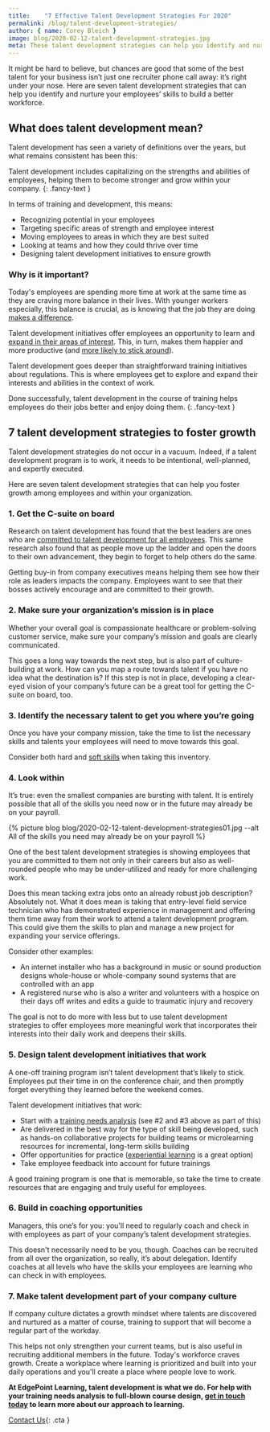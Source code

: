 ```yaml
---
title:    "7 Effective Talent Development Strategies For 2020"
permalink: /blog/talent-development-strategies/
author: { name: Corey Bleich }
image: blog/2020-02-12-talent-development-strategies.jpg
meta: These talent development strategies can help you identify and nurture your employees’ skills to build a better workforce.
---
```


It might be hard to believe, but chances are good that some of the best talent for your business isn’t just one recruiter phone call away: it’s right under your nose. Here are seven talent development strategies that can help you identify and nurture your employees’ skills to build a better workforce. 

## What does talent development mean? 

Talent development has seen a variety of definitions over the years, but what remains consistent has been this: 

Talent development includes capitalizing on the strengths and abilities of employees, helping them to become stronger and grow within your company.
{: .fancy-text }

In terms of training and development, this means:

* Recognizing potential in your employees
* Targeting specific areas of strength and employee interest
* Moving employees to areas in which they are best suited
* Looking at teams and how they could thrive over time
* Designing talent development initiatives to ensure growth

### Why is it important? 

Today's employees are spending more time at work at the same time as they are craving more balance in their lives. With younger workers especially, this balance is crucial, as is knowing that the job they are doing [makes a difference](https://www.businesswire.com/news/home/20190828005566/en/Generation-Millennials-Desperately-Seeking-Personal-Fulfillment-Work). 

Talent development initiatives offer employees an opportunity to learn and [expand in their areas of interest](https://convertkit.com/millennials-love-side-hustles). This, in turn, makes them happier and more productive (and [more likely to stick around](https://www.forbes.com/sites/johnhall/2019/08/11/what-really-keeps-the-best-employees-at-their-companies/#6bc4ad6b38f2!)).

Talent development goes deeper than straightforward training initiatives about regulations. This is where employees get to explore and expand their interests and abilities in the context of work. 

Done successfully, talent development in the course of training helps employees do their jobs better and enjoy doing them.
{: .fancy-text }

## 7 talent development strategies to foster growth 

Talent development strategies do not occur in a vacuum. Indeed, if a talent development program is to work, it needs to be intentional, well-planned, and expertly executed. 

Here are seven talent development strategies that can help you foster growth among employees and within your organization.

### 1. Get the C-suite on board

Research on talent development has found that the best leaders are ones who are [committed to talent development for all employees](https://www.ddiworld.com/ddi/media/booklets/ceoguidetotalentmanagement_bk_ddi.pdf?ext=.pdf). This same research also found that as people move up the ladder and open the doors to their own advancement, they begin to forget to help others do the same.  

Getting buy-in from company executives means helping them see how their role as leaders impacts the company. Employees want to see that their bosses actively encourage and are committed to their growth.

### 2. Make sure your organization’s mission is in place

Whether your overall goal is compassionate healthcare or problem-solving customer service, make sure your company’s mission and goals are clearly communicated. 

This goes a long way towards the next step, but is also part of culture-building at work. How can you map a route towards talent if you have no idea what the destination is? If this step is not in place, developing a clear-eyed vision of your company’s future can be a great tool for getting the C-suite on board, too.

### 3. Identify the necessary talent to get you where you’re going

Once you have your company mission, take the time to list the necessary skills and talents your employees will need to move towards this goal. 

Consider both hard and [soft skills](/blog/train-for-soft-skills/) when taking this inventory.

### 4. Look within

It’s true: even the smallest companies are bursting with talent. It is entirely possible that all of the skills you need now or in the future may already be on your payroll.  

{% picture blog blog/2020-02-12-talent-development-strategies01.jpg --alt All of the skills you need may already be on your payroll %}

One of the best talent development strategies is showing employees that you are committed to them not only in their careers but also as well-rounded people who may be under-utilized and ready for more challenging work. 

Does this mean tacking extra jobs onto an already robust job description? Absolutely not. What it does mean is taking that entry-level field service technician who has demonstrated experience in management and offering them time away from their work to attend a talent development program. This could give them the skills to plan and manage a new project for expanding your service offerings. 

Consider other examples:

* An internet installer who has a background in music or sound production designs whole-house or whole-company sound systems that are controlled with an app
* A registered nurse who is also a writer and volunteers with a hospice on their days off writes and edits a guide to traumatic injury and recovery

The goal is not to do more with less but to use talent development strategies to offer employees more meaningful work that incorporates their interests into their daily work and deepens their skills.

### 5. Design talent development initiatives that work

A one-off training program isn’t talent development that’s likely to stick. Employees put their time in on the conference chair, and then promptly forget everything they learned before the weekend comes.

Talent development initiatives that work:

* Start with a [training needs analysis](/blog/how-to-identify-training-needs-of-employees/) (see #2 and #3 above as part of this)
* Are delivered in the best way for the type of skill being developed, such as hands-on collaborative projects for building teams or microlearning resources for incremental, long-term skills building 
* Offer opportunities for practice ([experiential learning](/blog/benefits-of-experiential-learning/) is a great option)
* Take employee feedback into account for future trainings

A good training program is one that is memorable, so take the time to create resources that are engaging and truly useful for employees. 

### 6. Build in coaching opportunities

Managers, this one’s for you: you'll need to regularly coach and check in with employees as part of your company’s talent development strategies. 

This doesn't necessarily need to be you, though. Coaches can be recruited from all over the organization, so really, it’s about delegation. Identify coaches at all levels who have the skills your employees are learning who can check in with employees.

### 7. Make talent development part of your company culture

If company culture dictates a growth mindset where talents are discovered and nurtured as a matter of course, training to support that will become a regular part of the workday. 

This helps not only strengthen your current teams, but is also useful in recruiting additional members in the future. Today's workforce craves growth. Create a workplace where learning is prioritized and built into your daily operations and you'll create a place where people love to work. 

<strong>At EdgePoint Learning, talent development is what we do. For help with your training needs analysis to full-blown course design, [get in touch today](/contact/) to learn more about our approach to learning.</strong>

[Contact Us](/contact/ ){: .cta }
